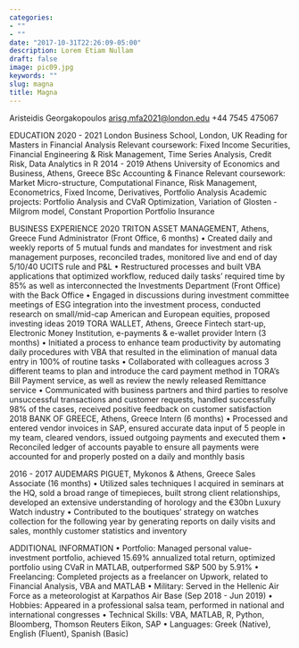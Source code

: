 ```yaml
---
categories:
- ""
- ""
date: "2017-10-31T22:26:09-05:00"
description: Lorem Etiam Nullam
draft: false
image: pic09.jpg
keywords: ""
slug: magna
title: Magna
---
```

Aristeidis Georgakopoulos
arisg.mfa2021@london.edu    +44 7545 475067

EDUCATION
2020 - 2021	London Business School, London, UK
Reading for Masters in Financial Analysis
	Relevant coursework: Fixed Income Securities, Financial Engineering & Risk Management, Time Series Analysis, Credit Risk, Data Analytics in R
2014 - 2019	Athens University of Economics and Business, Athens, Greece
 	BSc Accounting & Finance
Relevant coursework: Market Micro-structure, Computational Finance, Risk Management, Econometrics, Fixed Income, Derivatives, Portfolio Analysis
Academic projects: Portfolio Analysis and CVaR Optimization, Variation of Glosten - Milgrom model, Constant Proportion Portfolio Insurance
 
BUSINESS EXPERIENCE
2020	TRITON ASSET MANAGEMENT, Athens, Greece
 	Fund Administrator (Front Office, 6 months)
•	Created daily and weekly reports of 5 mutual funds and mandates for investment and risk management purposes, reconciled trades, monitored live and end of day 5/10/40 UCITS rule and P&L
•	Restructured processes and built VBA applications that optimized workflow, reduced daily tasks’ required time by 85% as well as interconnected the Investments Department (Front Office) with the Back Office
•	Engaged in discussions during investment committee meetings of ESG integration into the investment process, conducted research on small/mid-cap American and European equities, proposed investing ideas
2019	TORA WALLET, Athens, Greece
 	Fintech start-up, Electronic Money Institution, e-payments & e-wallet provider
 	Intern (3 months)
•	Initiated a process to enhance team productivity by automating daily procedures with VBA that resulted in the elimination of manual data entry in 100% of routine tasks
•	Collaborated with colleagues across 3 different teams to plan and introduce the card payment method in TORA’s Bill Payment service, as well as review the newly released Remittance service
•	Communicated with business partners and third parties to resolve unsuccessful transactions and customer requests, handled successfully 98% of the cases, received positive feedback on customer satisfaction
2018	BANK OF GREECE, Athens, Greece
 	Intern (6 months)
•	Processed and entered vendor invoices in SAP, ensured accurate data input of 5 people in my team, cleared vendors, issued outgoing payments and executed them 
•	Reconciled ledger of accounts payable to ensure all payments were accounted for and properly posted on a daily and monthly basis

2016 - 2017	AUDEMARS PIGUET, Mykonos & Athens, Greece
 	Sales Associate (16 months)
•	Utilized sales techniques I acquired in seminars at the HQ, sold a broad range of timepieces, built strong client relationships, developed an extensive understanding of horology and the €30bn Luxury Watch industry 
•	Contributed to the boutiques’ strategy on watches collection for the following year by generating reports on daily visits and sales, monthly customer statistics and inventory  
 
ADDITIONAL INFORMATION
•	Portfolio: Managed personal value-investment portfolio, achieved 15.69% annualized total return, optimized portfolio using CVaR in MATLAB, outperformed S&P 500 by 5.91%
•	Freelancing: Completed projects as a freelancer on Upwork, related to Financial Analysis, VBA and MATLAB
•	Military: Served in the Hellenic Air Force as a meteorologist at Karpathos Air Base (Sep 2018 - Jun 2019)
•	Hobbies: Appeared in a professional salsa team, performed in national and international congresses
•	Technical Skills: VBA, MATLAB, R, Python, Bloomberg, Thomson Reuters Eikon, SAP
•	Languages: Greek (Native), English (Fluent), Spanish (Basic)
